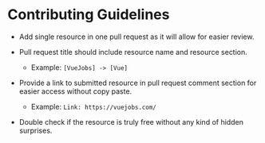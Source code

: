 # Contributing Guidelines

- Add single resource in one pull request as it will allow for easier review.

- Pull request title should include resource name and resource section.

  - Example: `[VueJobs] -> [Vue]`

- Provide a link to submitted resource in pull request comment section for easier access without copy paste.

  - Example: `Link: https://vuejobs.com/`

- Double check if the resource is truly free without any kind of hidden surprises.
